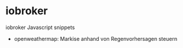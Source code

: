 # iobroker
iobroker Javascript snippets

- openweathermap: Markise anhand von Regenvorhersagen steuern
  

